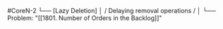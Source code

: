 #CoreN-2
└── [Lazy Deletion]
    │   / Delaying removal operations /
    │
    └── Problem: "[[1801. Number of Orders in the Backlog]]"